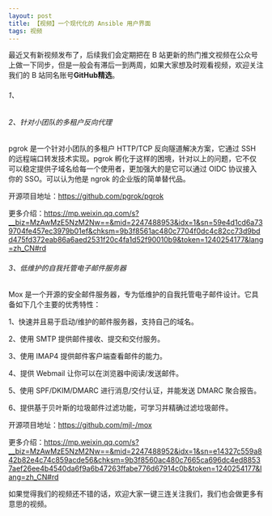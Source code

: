 ```yaml
---
layout: post
title: 【视频】一个现代化的 Ansible 用户界面
tags: 视频
---
```


最近又有新视频发布了，后续我们会定期把在 B 站更新的热门推文视频在公众号上做一下同步，但是一般会有滞后一到两周，如果大家想及时观看视频，欢迎关注我们的 B 站同名账号**GitHub精选**。

######  1、



###### 2、针对小团队的多租户反向代理

pgrok 是一个针对小团队的多租户 HTTP/TCP 反向隧道解决方案，它通过 SSH 的远程端口转发技术实现。pgrok 孵化于这样的困境，针对以上的问题，它不仅可以稳定提供子域名给每一个使用者，更加强大的是它可以通过 OIDC 协议接入你的 SSO。可以认为他是 ngrok 的企业版的简单替代品。

开源项目地址：https://github.com/pgrok/pgrok

更多介绍：https://mp.weixin.qq.com/s?__biz=MzAwMzE5NzM2Nw==&mid=2247488953&idx=1&sn=59e4d1cd6a739704fe457ec3979b01ef&chksm=9b3f8561ac480c7704f0dc4c82cc73d9bdd475fd372eab86a6aed2531f20c4fa1d52f90010b9&token=1240254177&lang=zh_CN#rd

###### 3、低维护的自我托管电子邮件服务器

Mox 是一个开源的安全邮件服务器，专为低维护的自我托管电子邮件设计。它具备如下几个主要的优秀特性：

1、快速并且易于启动/维护的邮件服务器，支持自己的域名。

2、使用 SMTP 提供邮件接收、提交和交付服务。

3、使用 IMAP4 提供邮件客户端查看邮件的能力。

4、提供 Webmail 让你可以在浏览器中阅读/发送邮件。

5、使用 SPF/DKIM/DMARC 进行消息/交付认证，并能发送 DMARC 聚合报告。

6、提供基于贝叶斯的垃圾邮件过滤功能，可学习并精确过滤垃圾邮件。

开源项目地址：https://github.com/mjl-/mox

更多介绍：https://mp.weixin.qq.com/s?__biz=MzAwMzE5NzM2Nw==&mid=2247488952&idx=1&sn=e14327c559a842b82e4c74c859acde56&chksm=9b3f8560ac480c7665ca696dc4ed88537aef26ee4b4540da6f9a6b47263ffabe776d67914c0b&token=1240254177&lang=zh_CN#rd

如果觉得我们的视频还不错的话，欢迎大家一键三连关注我们，我们也会做更多有意思的视频。
